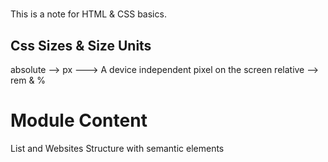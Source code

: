 # 
This is a note for HTML & CSS basics.


## Css Sizes & Size Units
absolute --> px ---> A device independent pixel on the screen
relative --> rem & %

# Module Content

List and Websites Structure with semantic elements

